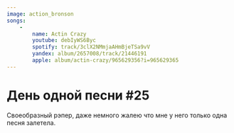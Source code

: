 ```yaml
---
image: action_bronson
songs:
    -
        name: Actin Crazy
        youtube: debIyWS6Byc
        spotify: track/3clX2NMmjaAHmBjeTSa9vV
        yandex: album/2657008/track/21446191
        apple: album/actin-crazy/965629356?i=965629365
---
```

# День одной песни #25

Своеобразный рэпер, даже немного жалею что мне у него
только одна песня залетела.